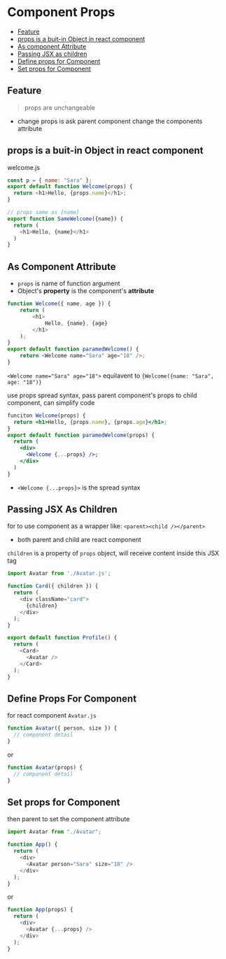 # Component Props

* [Feature](#feature)
* [props is a buit-in Object in react component](#props-is-a-buit-in-object-in-react-component)
* [As component Attribute](#as-component-attribute)
* [Passing JSX as children](#passing-jsx-as-children)
* [Define props for Component](#define-props-for-component)
* [Set props for Component](#set-props-for-component)

## Feature

> props are unchangeable

- change props is ask parent component change the components attribute

## props is a buit-in Object in react component

welcome.js

```js
const p = { name: "Sara" };
export default function Welcome(props) {
  return <h1>Hello, {props.name}</h1>;
}

// props same as {name}
export function SameWelcome({name}) {
  return (
    <h1>Hello, {name}</h1>
  )
}
```

## As Component Attribute

- `props` is name of function argument
-  Object's **property** is the component's **attribute**

```js
function Welcome({ name, age }) {
    return (
        <h1>
            Hello, {name}, {age}
        </h1>
    );
}
export default function paramedWelcome() {
    return <Welcome name="Sara" age="18" />;
}
```

`<Welcome name="Sara" age="18">` equilavent to `{Welcome({name: "Sara", age: "18")} `

use props spread syntax, pass parent component's props to child component, can simplify code

```jsx
funciton Welcome(props) {
  return <h1>Hello, {props.name}, {props.age}</h1>;
}
export default function paramedWelcome(props) {
  return (
    <div>
      <Welcome {...props} />;
    </div>
  )
}
```

- `<Welcome {...props}>` is the spread syntax

## Passing JSX As Children

for to use component as a wrapper like: `<parent><child /></parent>`

- both parent and child are react component

`children` is a property of `props` object, will receive content inside this JSX tag

```js
import Avatar from './Avatar.js';

function Card({ children }) {
  return (
    <div className="card">
      {children}
    </div>
  );
}

export default function Profile() {
  return (
    <Card>
      <Avatar />
    </Card>
  );
}
```

## Define Props For Component

for react component `Avatar.js`

```js
function Avatar({ person, size }) {
  // component detail
}
```

or

```js
function Avatar(props) {
  // component detail
}
```

## Set props for Component

then parent to set the component attribute

```js
import Avatar from "./Avatar";

function App() {
  return (
    <div>
      <Avatar person="Sara" size="18" />
    </div>
  );
}
```

or

```js
function App(props) {
  return (
    <div>
      <Avatar {...props} />
    </div>
  );
}
```

